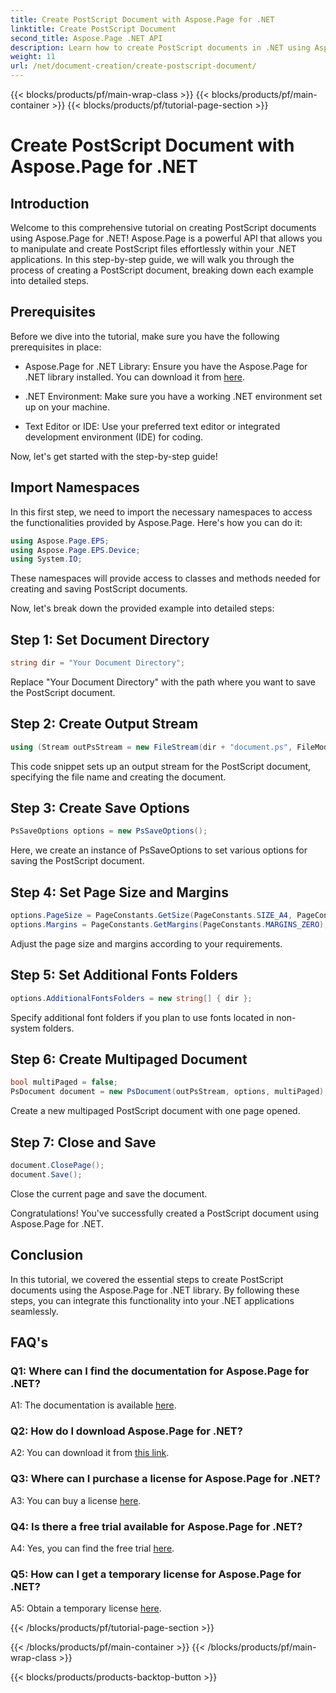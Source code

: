 ```yaml
---
title: Create PostScript Document with Aspose.Page for .NET
linktitle: Create PostScript Document
second_title: Aspose.Page .NET API
description: Learn how to create PostScript documents in .NET using Aspose.Page. Follow our step-by-step guide for seamless integration. Download the library and start manipulating PostScript files effortlessly.
weight: 11
url: /net/document-creation/create-postscript-document/
---
```


{{< blocks/products/pf/main-wrap-class >}}
{{< blocks/products/pf/main-container >}}
{{< blocks/products/pf/tutorial-page-section >}}

# Create PostScript Document with Aspose.Page for .NET

## Introduction

Welcome to this comprehensive tutorial on creating PostScript documents using Aspose.Page for .NET! Aspose.Page is a powerful API that allows you to manipulate and create PostScript files effortlessly within your .NET applications. In this step-by-step guide, we will walk you through the process of creating a PostScript document, breaking down each example into detailed steps.

## Prerequisites

Before we dive into the tutorial, make sure you have the following prerequisites in place:

- Aspose.Page for .NET Library: Ensure you have the Aspose.Page for .NET library installed. You can download it from [here](https://releases.aspose.com/page/net/).

- .NET Environment: Make sure you have a working .NET environment set up on your machine.

- Text Editor or IDE: Use your preferred text editor or integrated development environment (IDE) for coding.

Now, let's get started with the step-by-step guide!

## Import Namespaces

In this first step, we need to import the necessary namespaces to access the functionalities provided by Aspose.Page. Here's how you can do it:

```csharp
using Aspose.Page.EPS;
using Aspose.Page.EPS.Device;
using System.IO;
```

These namespaces will provide access to classes and methods needed for creating and saving PostScript documents.

Now, let's break down the provided example into detailed steps:

## Step 1: Set Document Directory

```csharp
string dir = "Your Document Directory";
```

Replace "Your Document Directory" with the path where you want to save the PostScript document.

## Step 2: Create Output Stream

```csharp
using (Stream outPsStream = new FileStream(dir + "document.ps", FileMode.Create))
```

This code snippet sets up an output stream for the PostScript document, specifying the file name and creating the document.

## Step 3: Create Save Options

```csharp
PsSaveOptions options = new PsSaveOptions();
```

Here, we create an instance of PsSaveOptions to set various options for saving the PostScript document.

## Step 4: Set Page Size and Margins

```csharp
options.PageSize = PageConstants.GetSize(PageConstants.SIZE_A4, PageConstants.ORIENTATION_PORTRAIT);
options.Margins = PageConstants.GetMargins(PageConstants.MARGINS_ZERO);
```

Adjust the page size and margins according to your requirements.

## Step 5: Set Additional Fonts Folders

```csharp
options.AdditionalFontsFolders = new string[] { dir };
```

Specify additional font folders if you plan to use fonts located in non-system folders.

## Step 6: Create Multipaged Document

```csharp
bool multiPaged = false;
PsDocument document = new PsDocument(outPsStream, options, multiPaged);
```

Create a new multipaged PostScript document with one page opened.

## Step 7: Close and Save

```csharp
document.ClosePage();
document.Save();
```

Close the current page and save the document.

Congratulations! You've successfully created a PostScript document using Aspose.Page for .NET.

## Conclusion

In this tutorial, we covered the essential steps to create PostScript documents using the Aspose.Page for .NET library. By following these steps, you can integrate this functionality into your .NET applications seamlessly.

## FAQ's

### Q1: Where can I find the documentation for Aspose.Page for .NET?

A1: The documentation is available [here](https://reference.aspose.com/page/net/).

### Q2: How do I download Aspose.Page for .NET?

A2: You can download it from [this link](https://releases.aspose.com/page/net/).

### Q3: Where can I purchase a license for Aspose.Page for .NET?

A3: You can buy a license [here](https://purchase.aspose.com/buy).

### Q4: Is there a free trial available for Aspose.Page for .NET?

A4: Yes, you can find the free trial [here](https://releases.aspose.com/).

### Q5: How can I get a temporary license for Aspose.Page for .NET?

A5: Obtain a temporary license [here](https://purchase.aspose.com/temporary-license/).

{{< /blocks/products/pf/tutorial-page-section >}}

{{< /blocks/products/pf/main-container >}}
{{< /blocks/products/pf/main-wrap-class >}}

{{< blocks/products/products-backtop-button >}}
